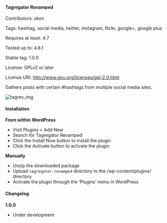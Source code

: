 #### Tagregator Revamped
Contributors: xkon

Tags: hashtag, social media, twitter, instagram, flickr, google+, google plus

Requires at least: 4.7

Tested up to: 4.8.1

Stable tag: 1.0.0

License: GPLv2 or later

License URI: http://www.gnu.org/licenses/gpl-2.0.html

Gathers posts with certain #hashtags from multiple social media sites.

![tagrev_img](https://raw.githubusercontent.com/mrxkon/tagregator-revamped/master/tagregator_revamped.png)

#### Installation

**From within WordPress**

* Visit Plugins > Add New
* Search for Tagregator Revamped
* Click the Install Now button to install the plugin
* Click the Activate button to activate the plugin

**Manually**

* Unzip the downloaded package
* Upload `tagregator-revamped` directory to the /wp-content/plugins/ directory
* Activate the plugin through the ‘Plugins’ menu in WordPress

#### Changelog

**1.0.0**

* Under development